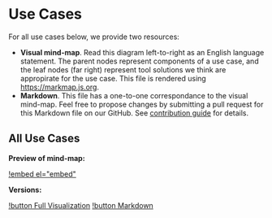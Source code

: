 # Use Cases

For all use cases below, we provide two resources: 
* **Visual mind-map**. Read this diagram left-to-right as an English language statement. The parent nodes represent components of a use case, and the leaf nodes (far right) represent tool solutions we think are appropirate for the use case. This file is rendered using https://markmap.js.org. 
* **Markdown**. This file has a one-to-one correspondance to the visual mind-map. Feel free to propose changes by submitting a pull request for this Markdown file on our GitHub. See [contribution guide](/README.md#for-adding-improvements-to-an-existing-best-practice-guide) for details.
  
## All Use Cases

**Preview of mind-map:**
<!-- RETYPE embedded markmap document -->
[!embed el="embed"](markmap.html)

**Versions:**
<!-- RETYPE buttons -->
[!button Full Visualization](markmap.html) [!button Markdown](markmap.md)